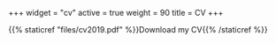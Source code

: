 +++
widget = "cv"
active = true
weight = 90
title = CV
+++

{{% staticref "files/cv2019.pdf" %}}Download my CV{{% /staticref %}}


